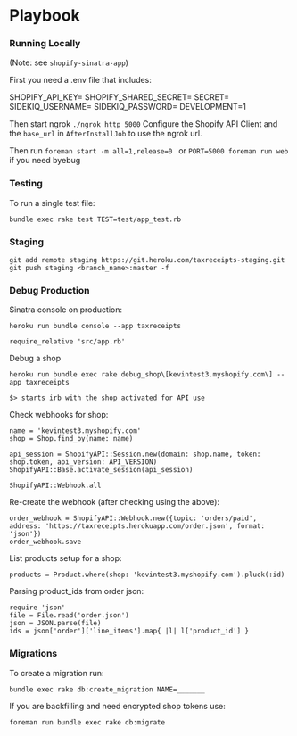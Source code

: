 Playbook
========

### Running Locally

(Note: see `shopify-sinatra-app`)

First you need a .env file that includes:

SHOPIFY_API_KEY=
SHOPIFY_SHARED_SECRET=
SECRET=
SIDEKIQ_USERNAME=
SIDEKIQ_PASSWORD=
DEVELOPMENT=1

Then start ngrok `./ngrok http 5000`
Configure the Shopify API Client and the `base_url` in `AfterInstallJob` to use the ngrok url.

Then run `foreman start -m all=1,release=0 ` or `PORT=5000 foreman run web` if you need byebug

### Testing

To run a single test file:

```
bundle exec rake test TEST=test/app_test.rb
```

### Staging

```
git add remote staging https://git.heroku.com/taxreceipts-staging.git
git push staging <branch_name>:master -f
```

### Debug Production

Sinatra console on production:

```
heroku run bundle console --app taxreceipts

require_relative 'src/app.rb'
```

Debug a shop

```
heroku run bundle exec rake debug_shop\[kevintest3.myshopify.com\] --app taxreceipts

$> starts irb with the shop activated for API use
```

Check webhooks for shop:

```
name = 'kevintest3.myshopify.com'
shop = Shop.find_by(name: name)

api_session = ShopifyAPI::Session.new(domain: shop.name, token: shop.token, api_version: API_VERSION)
ShopifyAPI::Base.activate_session(api_session)

ShopifyAPI::Webhook.all
```


Re-create the webhook (after checking using the above):

```
order_webhook = ShopifyAPI::Webhook.new({topic: 'orders/paid', address: 'https://taxreceipts.herokuapp.com/order.json', format: 'json'})
order_webhook.save
```

List products setup for a shop:

```
products = Product.where(shop: 'kevintest3.myshopify.com').pluck(:id)
```

Parsing product_ids from order json:

```
require 'json'
file = File.read('order.json')
json = JSON.parse(file)
ids = json['order']['line_items'].map{ |l| l['product_id'] }
```

### Migrations

To create a migration run:

```
bundle exec rake db:create_migration NAME=_______
```

If you are backfilling and need encrypted shop tokens use:

```
foreman run bundle exec rake db:migrate
```
